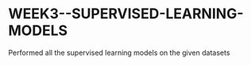 # WEEK3--SUPERVISED-LEARNING-MODELS
Performed all the supervised learning models on the given datasets
